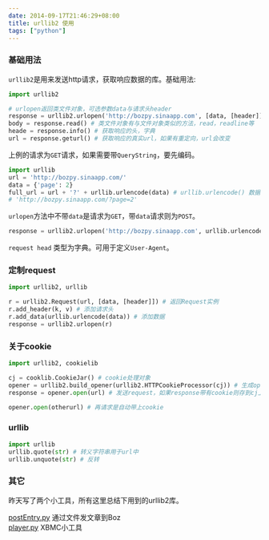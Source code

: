 ```yaml
---
date: 2014-09-17T21:46:29+08:00
title: urllib2 使用
tags: ["python"]
---
```


### 基础用法

`urllib2`是用来发送http请求，获取响应数据的库。基础用法:

```python
import urllib2

# urlopen返回类文件对象，可选参数data与请求头header
response = urllib2.urlopen('http://bozpy.sinaapp.com', [data, [header]])
body = response.read() # 类文件对象有与文件对象类似的方法，read，readline等
heade = response.info() # 获取响应的头，字典
url = response.geturl() # 获取响应的真实url，如果有重定向，url会改变
```

上例的请求为`GET`请求，如果需要带`QueryString`，要先编码。

```python
import urllib
url = 'http://bozpy.sinaapp.com/'
data = {'page': 2}
full_url = url + '?' + urllib.urlencode(data) # urllib.urlencode() 数据编码
# 'http://bozpy.sinaapp.com/?page=2'
```
`urlopen`方法中不带`data`是请求为`GET`，带`data`请求则为`POST`。

```python
response = urllib2.urlopen('http://bozpy.sinaapp.com', urllib.urlencode(data))
```
`request head` 类型为字典。可用于定义`User-Agent`。

### 定制request

```python
import urllib2, urllib

r = urllib2.Request(url, [data, [header]]) # 返回Request实例
r.add_header(k, v) # 添加请求头
r.add_data(urllib.urlencode(data)) # 添加数据
response = urllib2.urlopen(r)
```
### 关于cookie

```python
import urllib2, cookielib

cj = cooklib.CookieJar() # cookie处理对象
opener = urllib2.build_opener(urllib2.HTTPCookieProcessor(cj)) # 生成opener，注册cj
response = opener.open(url) # 发送request，如果response带有cookie则存到cj上

opener.open(otherurl) # 再请求是自动带上cookie
```
### urllib

```python
import urllib
urllib.quote(str) # 转义字符串用于url中
urllib.unquote(str) # 反转
```
### 其它

昨天写了两个小工具，所有这里总结下用到的urllib2库。

[postEntry.py](https://gist.github.com/zhu327/2a473332a796146b4dbd) 通过文件发文章到Boz  
[player.py](https://gist.github.com/zhu327/987f3fc288ca55939e73) XBMC小工具
